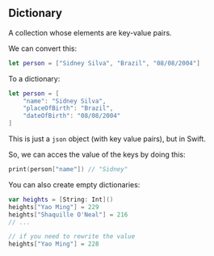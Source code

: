 ## Dictionary

A collection whose elements are key-value pairs.

We can convert this:

```swift
let person = ["Sidney Silva", "Brazil", "08/08/2004"]
```

To a dictionary:

```swift
let person = [
    "name": "Sidney Silva",
    "placeOfBirth": "Brazil", 
    "dateOfBirth": "08/08/2004"
]
```

This is just a `json` object (with key value pairs), but in Swift.

So, we can acces the value of the keys by doing this:

```swift
print(person["name"]) // "Sidney"
```

You can also create empty dictionaries:

```swift
var heights = [String: Int]()
heights["Yao Ming"] = 229
heights["Shaquille O'Neal"] = 216
// ...

// if you need to rewrite the value
heights["Yao Ming"] = 228
```